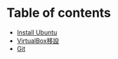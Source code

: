 # Table of contents

* [Install Ubuntu](README.md)
* [VirtualBox移設](virtualbox-yi-she.md)
* [Git](git.md)

